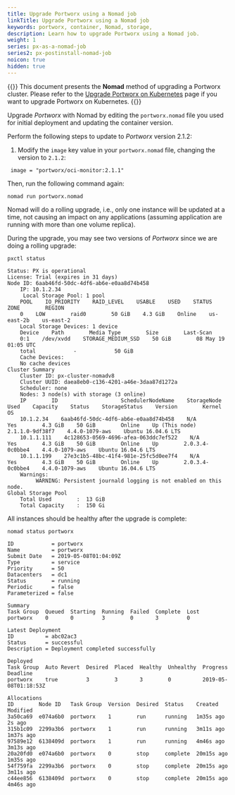 ```yaml
---
title: Upgrade Portworx using a Nomad job
linkTitle: Upgrade Portworx using a Nomad job
keywords: portworx, container, Nomad, storage,
description: Learn how to upgrade Portworx using a Nomad job.
weight: 1
series: px-as-a-nomad-job
series2: px-postinstall-nomad-job
noicon: true
hidden: true
---
```


{{<info>}}
This document presents the **Nomad** method of upgrading a Portworx cluster. Please refer to the [Upgrade Portworx on Kubernetes](/portworx-install-with-kubernetes/operate-and-maintain-on-kubernetes/upgrade/) page if you want to upgrade Portworx on Kubernetes.
{{</info>}}

Upgrade _Portworx_ with Nomad by editing the `portworx.nomad` file you used for initial deployment and updating the container version.

Perform the following steps to update to _Portworx_ version 2.1.2:

1. Modify the `image` key value in your `portworx.nomad` file, changing the version to `2.1.2`:

```text
 image = "portworx/oci-monitor:2.1.1"
 ```

 Then, run the following command again:

 ```text
nomad run portworx.nomad
 ```

Nomad will do a rolling upgrade, i.e., only one instance will be updated at a time, not causing an impact on any applications (assuming application are running with more than one volume replica).

During the upgrade, you may see two versions of _Portworx_ since we are doing a rolling upgrade:

```text
pxctl status
```

```output
Status: PX is operational
License: Trial (expires in 31 days)
Node ID: 6aab46fd-50dc-4df6-ab6e-e0aa8d74b458
    IP: 10.1.2.34
     Local Storage Pool: 1 pool
    POOL    IO_PRIORITY    RAID_LEVEL    USABLE    USED    STATUS    ZONE        REGION
    0    LOW        raid0        50 GiB    4.3 GiB    Online    us-east-2b    us-east-2
    Local Storage Devices: 1 device
    Device    Path        Media Type        Size        Last-Scan
    0:1    /dev/xvdd    STORAGE_MEDIUM_SSD    50 GiB        08 May 19 01:05 UTC
    total            -            50 GiB
    Cache Devices:
    No cache devices
Cluster Summary
    Cluster ID: px-cluster-nomadv8
    Cluster UUID: daea8eb0-c136-4201-a46e-3daa87d1272a
    Scheduler: none
    Nodes: 3 node(s) with storage (3 online)
    IP        ID                    SchedulerNodeName    StorageNode    Used    Capacity    Status    StorageStatus    Version        Kernel        OS
    10.1.2.34    6aab46fd-50dc-4df6-ab6e-e0aa8d74b458    N/A            Yes        4.3 GiB    50 GiB        Online    Up (This node)    2.1.1.0-9df38f7    4.4.0-1079-aws    Ubuntu 16.04.6 LTS
    10.1.1.111    4c128653-0569-4696-afea-063ddc7ef522    N/A            Yes        4.3 GiB    50 GiB        Online    Up        2.0.3.4-0c0bbe4    4.4.0-1079-aws    Ubuntu 16.04.6 LTS
    10.1.1.199    27e3c1b5-48bc-41f4-981e-25fc5d0ee7f4    N/A            Yes        4.3 GiB    50 GiB        Online    Up        2.0.3.4-0c0bbe4    4.4.0-1079-aws    Ubuntu 16.04.6 LTS
    Warnings:
         WARNING: Persistent journald logging is not enabled on this node.
Global Storage Pool
    Total Used        :  13 GiB
    Total Capacity    :  150 Gi
```

All instances should be healthy after the upgrade is complete:

```text
nomad status portworx
```

```output
ID            = portworx
Name          = portworx
Submit Date   = 2019-05-08T01:04:09Z
Type          = service
Priority      = 50
Datacenters   = dc1
Status        = running
Periodic      = false
Parameterized = false

Summary
Task Group  Queued  Starting  Running  Failed  Complete  Lost
portworx    0       0         3        0       3         0

Latest Deployment
ID          = abc02ac3
Status      = successful
Description = Deployment completed successfully

Deployed
Task Group  Auto Revert  Desired  Placed  Healthy  Unhealthy  Progress Deadline
portworx    true         3        3       3        0          2019-05-08T01:18:53Z

Allocations
ID        Node ID   Task Group  Version  Desired  Status    Created     Modified
3a50ca69  e074a6b0  portworx    1        run      running   1m35s ago   2s ago
315b1c09  2299a3b6  portworx    1        run      running   3m11s ago   1m37s ago
97589e12  6138409d  portworx    1        run      running   4m46s ago   3m13s ago
20a20fd0  e074a6b0  portworx    0        stop     complete  20m15s ago  1m35s ago
54f759fa  2299a3b6  portworx    0        stop     complete  20m15s ago  3m11s ago
c44ee856  6138409d  portworx    0        stop     complete  20m15s ago  4m46s ago
```